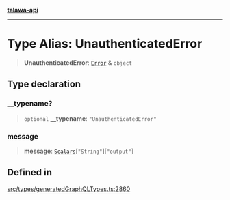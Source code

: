 [**talawa-api**](../../../README.md)

***

# Type Alias: UnauthenticatedError

> **UnauthenticatedError**: [`Error`](Error.md) & `object`

## Type declaration

### \_\_typename?

> `optional` **\_\_typename**: `"UnauthenticatedError"`

### message

> **message**: [`Scalars`](Scalars.md)\[`"String"`\]\[`"output"`\]

## Defined in

[src/types/generatedGraphQLTypes.ts:2860](https://github.com/Suyash878/talawa-api/blob/095e6964ce2a06c1c30d1acf81b6162203f1db91/src/types/generatedGraphQLTypes.ts#L2860)
